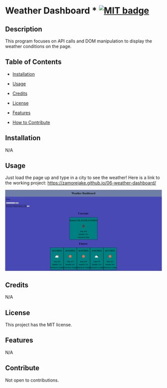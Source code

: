 # Weather Dashboard * [![MIT badge](https://img.shields.io/badge/license-MIT-blue.svg "MIT badge")](https://choosealicense.com/licenses/mit/)

## Description

This program focuses on API calls and DOM manipulation to display the weather conditions on the page.

## Table of Contents

* [Installation](#installation)

* [Usage](#usage)

* [Credits](#credits)

* [License](#license)

* [Features](#features)

* [How to Contribute](#contribute)

## Installation

N/A

## Usage

Just load the page up and type in a city to see the weather!
Here is a link to the working project: https://zamorejake.github.io/06-weather-dashboard/

![Picture of landing page](https://github.com/zamorejake/06-weather-dashboard/blob/main/demoSMALLER.png)

## Credits

N/A

## License

This project has the MIT license.

## Features

N/A

## Contribute

Not open to contributions.
